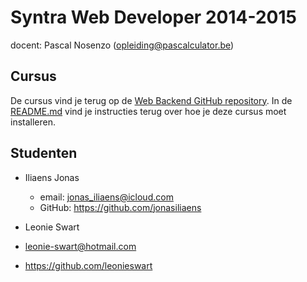 Syntra Web Developer 2014-2015
==============================

docent: Pascal Nosenzo (opleiding@pascalculator.be)


## Cursus

De cursus vind je terug op de [Web Backend GitHub repository](https://github.com/pascalculator/web-backend). In de [README.md](https://github.com/pascalculator/web-backend/blob/master/README.md) vind je instructies terug over hoe je deze cursus moet installeren.


## Studenten

- Iliaens Jonas
	- email: jonas_iliaens@icloud.com
	- GitHub: https://github.com/jonasiliaens

- Leonie Swart
- 	leonie-swart@hotmail.com
- 	https://github.com/leonieswart

